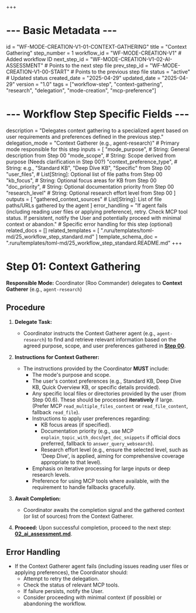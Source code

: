 +++
# --- Basic Metadata ---
id = "WF-MODE-CREATION-V1-01-CONTEXT-GATHERING"
title = "Context Gathering"
step_number = 1
workflow_id = "WF-MODE-CREATION-V1" # Added workflow ID
next_step_id = "WF-MODE-CREATION-V1-02-AI-ASSESSMENT" # Points to the next step file
prev_step_id = "WF-MODE-CREATION-V1-00-START" # Points to the previous step file
status = "active" # Updated status
created_date = "2025-04-29"
updated_date = "2025-04-29"
version = "1.0"
tags = ["workflow-step", "context-gathering", "research", "delegation", "mode-creation", "mcp-preference"]

# --- Workflow Step Specific Fields ---
description = "Delegates context gathering to a specialized agent based on user requirements and preferences defined in the previous step."
delegation_mode = "Context Gatherer (e.g., agent-research)" # Primary mode responsible for this step
inputs = [
    "mode_purpose",             # String: General description from Step 00
    "mode_scope",               # String: Scope derived from purpose (Needs clarification in Step 00?)
    "context_preference_type",  # String: e.g., "Standard KB", "Deep Dive KB", "Specific" from Step 00
    "user_files",               # List[String]: Optional list of file paths from Step 00
    "kb_focus",                 # String: Optional focus areas for KB from Step 00
    "doc_priority",             # String: Optional documentation priority from Step 00
    "research_level"            # String: Optional research effort level from Step 00
]
outputs = [
    "gathered_context_sources"  # List[String]: List of file paths/URLs gathered by the agent
]
error_handling = "If agent fails (including reading user files or applying preference), retry. Check MCP tool status. If persistent, notify the User and potentially proceed with minimal context or abandon." # Specific error handling for this step (optional)
related_docs = []
related_templates = [
    ".ruru/templates/toml-md/25_workflow_step_standard.md"
]
template_schema_doc = ".ruru/templates/toml-md/25_workflow_step_standard.README.md"
+++

# Step 01: Context Gathering

**Responsible Mode:** Coordinator (Roo Commander) delegates to **Context Gatherer** (e.g., `agent-research`)

## Procedure

1.  **Delegate Task:**
    *   Coordinator instructs the Context Gatherer agent (e.g., `agent-research`) to find and retrieve relevant information based on the agreed purpose, scope, and user preferences gathered in **[Step 00](./00_start.md)**.

2.  **Instructions for Context Gatherer:**
    *   The instructions provided by the Coordinator **MUST** include:
        *   The mode's purpose and scope.
        *   The user's context preferences (e.g., Standard KB, Deep Dive KB, Quick Overview KB, or specific details provided).
        *   Any specific local files or directories provided by the user (from Step 00.6). These should be processed **iteratively** if large. (Prefer MCP `read_multiple_files_content` or `read_file_content`, fallback `read_file`).
        *   Instructions to apply user preferences regarding:
            *   KB focus areas (if specified).
            *   Documentation priority (e.g., use MCP `explain_topic_with_docs`/`get_doc_snippets` if official docs preferred, fallback to `answer_query_websearch`).
            *   Research effort level (e.g., ensure the selected level, such as 'Deep Dive', is applied, aiming for comprehensive coverage appropriate to that level).
        *   Emphasis on iterative processing for large inputs or deep research levels.
        *   Preference for using MCP tools where available, with the requirement to handle fallbacks gracefully.

3.  **Await Completion:**
    *   Coordinator awaits the completion signal and the gathered context (or list of sources) from the Context Gatherer.

4.  **Proceed:** Upon successful completion, proceed to the next step: **[02_ai_assessment.md](./02_ai_assessment.md)**.

## Error Handling
*   If the Context Gatherer agent fails (including issues reading user files or applying preferences), the Coordinator should:
    *   Attempt to retry the delegation.
    *   Check the status of relevant MCP tools.
    *   If failure persists, notify the User.
    *   Consider proceeding with minimal context (if possible) or abandoning the workflow.